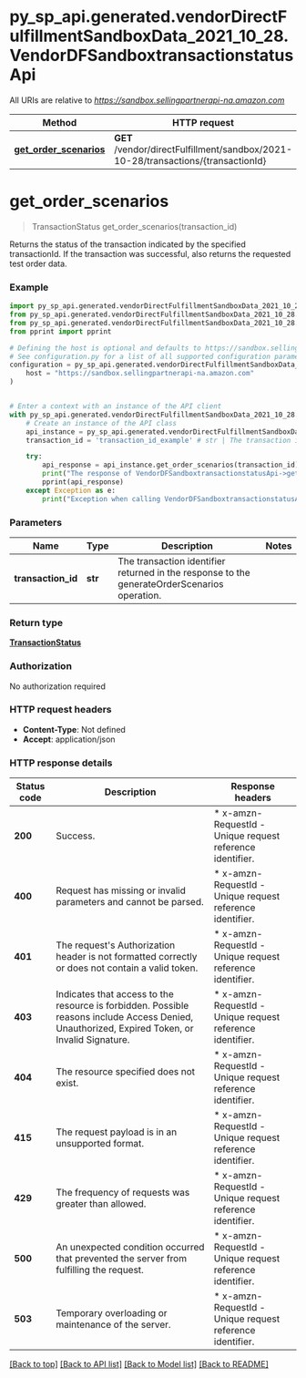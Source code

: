# py_sp_api.generated.vendorDirectFulfillmentSandboxData_2021_10_28.VendorDFSandboxtransactionstatusApi

All URIs are relative to *https://sandbox.sellingpartnerapi-na.amazon.com*

Method | HTTP request | Description
------------- | ------------- | -------------
[**get_order_scenarios**](VendorDFSandboxtransactionstatusApi.md#get_order_scenarios) | **GET** /vendor/directFulfillment/sandbox/2021-10-28/transactions/{transactionId} | 


# **get_order_scenarios**
> TransactionStatus get_order_scenarios(transaction_id)



Returns the status of the transaction indicated by the specified transactionId. If the transaction was successful, also returns the requested test order data.

### Example


```python
import py_sp_api.generated.vendorDirectFulfillmentSandboxData_2021_10_28
from py_sp_api.generated.vendorDirectFulfillmentSandboxData_2021_10_28.models.transaction_status import TransactionStatus
from py_sp_api.generated.vendorDirectFulfillmentSandboxData_2021_10_28.rest import ApiException
from pprint import pprint

# Defining the host is optional and defaults to https://sandbox.sellingpartnerapi-na.amazon.com
# See configuration.py for a list of all supported configuration parameters.
configuration = py_sp_api.generated.vendorDirectFulfillmentSandboxData_2021_10_28.Configuration(
    host = "https://sandbox.sellingpartnerapi-na.amazon.com"
)


# Enter a context with an instance of the API client
with py_sp_api.generated.vendorDirectFulfillmentSandboxData_2021_10_28.ApiClient(configuration) as api_client:
    # Create an instance of the API class
    api_instance = py_sp_api.generated.vendorDirectFulfillmentSandboxData_2021_10_28.VendorDFSandboxtransactionstatusApi(api_client)
    transaction_id = 'transaction_id_example' # str | The transaction identifier returned in the response to the generateOrderScenarios operation.

    try:
        api_response = api_instance.get_order_scenarios(transaction_id)
        print("The response of VendorDFSandboxtransactionstatusApi->get_order_scenarios:\n")
        pprint(api_response)
    except Exception as e:
        print("Exception when calling VendorDFSandboxtransactionstatusApi->get_order_scenarios: %s\n" % e)
```



### Parameters


Name | Type | Description  | Notes
------------- | ------------- | ------------- | -------------
 **transaction_id** | **str**| The transaction identifier returned in the response to the generateOrderScenarios operation. | 

### Return type

[**TransactionStatus**](TransactionStatus.md)

### Authorization

No authorization required

### HTTP request headers

 - **Content-Type**: Not defined
 - **Accept**: application/json

### HTTP response details

| Status code | Description | Response headers |
|-------------|-------------|------------------|
**200** | Success. |  * x-amzn-RequestId - Unique request reference identifier. <br>  |
**400** | Request has missing or invalid parameters and cannot be parsed. |  * x-amzn-RequestId - Unique request reference identifier. <br>  |
**401** | The request&#39;s Authorization header is not formatted correctly or does not contain a valid token. |  * x-amzn-RequestId - Unique request reference identifier. <br>  |
**403** | Indicates that access to the resource is forbidden. Possible reasons include Access Denied, Unauthorized, Expired Token, or Invalid Signature. |  * x-amzn-RequestId - Unique request reference identifier. <br>  |
**404** | The resource specified does not exist. |  * x-amzn-RequestId - Unique request reference identifier. <br>  |
**415** | The request payload is in an unsupported format. |  * x-amzn-RequestId - Unique request reference identifier. <br>  |
**429** | The frequency of requests was greater than allowed. |  * x-amzn-RequestId - Unique request reference identifier. <br>  |
**500** | An unexpected condition occurred that prevented the server from fulfilling the request. |  * x-amzn-RequestId - Unique request reference identifier. <br>  |
**503** | Temporary overloading or maintenance of the server. |  * x-amzn-RequestId - Unique request reference identifier. <br>  |

[[Back to top]](#) [[Back to API list]](../README.md#documentation-for-api-endpoints) [[Back to Model list]](../README.md#documentation-for-models) [[Back to README]](../README.md)


